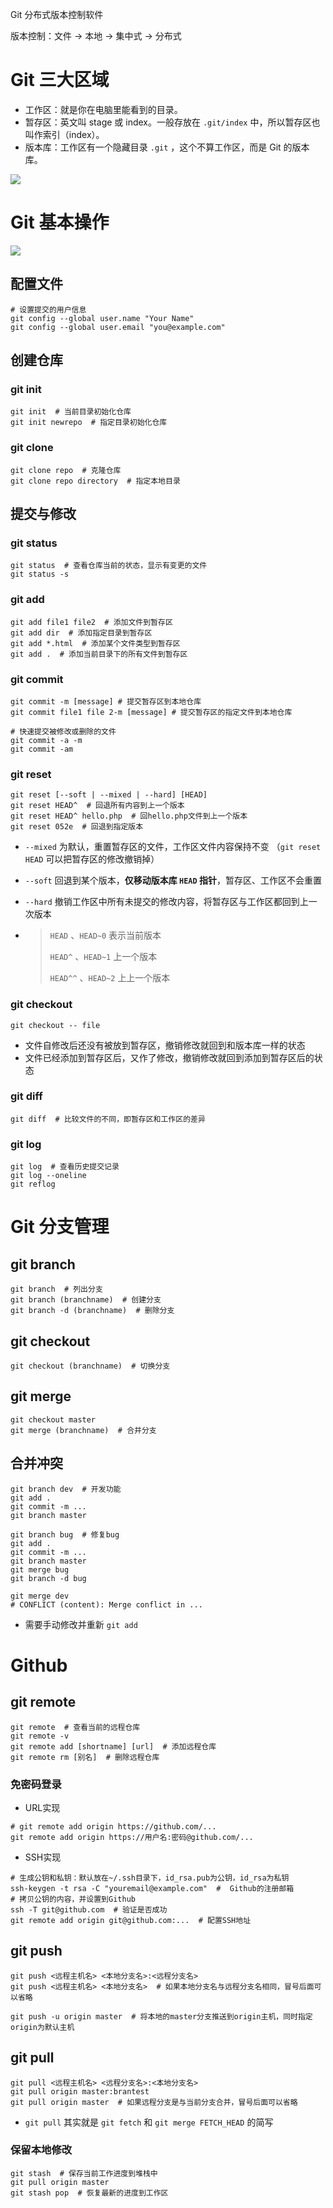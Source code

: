 Git 分布式版本控制软件

版本控制：文件 -> 本地 -> 集中式 -> 分布式

# Git 三大区域

* 工作区：就是你在电脑里能看到的目录。
* 暂存区：英文叫 stage 或 index。一般存放在 `.git/index` 中，所以暂存区也叫作索引（index）。
* 版本库：工作区有一个隐藏目录 `.git` ，这个不算工作区，而是 Git 的版本库。

 ![](https://www.runoob.com/wp-content/uploads/2015/02/1352126739_7909.jpg)

# Git 基本操作

 ![](https://www.runoob.com/wp-content/uploads/2015/02/git-command.jpg)

## 配置文件

```
# 设置提交的用户信息
git config --global user.name "Your Name"
git config --global user.email "you@example.com"
```

## 创建仓库

### git init

```
git init  # 当前目录初始化仓库
git init newrepo  # 指定目录初始化仓库
```

### git clone

```
git clone repo  # 克隆仓库
git clone repo directory  # 指定本地目录
```

## 提交与修改

### git status

```
git status  # 查看仓库当前的状态，显示有变更的文件
git status -s
```

### git add

```
git add file1 file2  # 添加文件到暂存区
git add dir  # 添加指定目录到暂存区
git add *.html  # 添加某个文件类型到暂存区
git add .  # 添加当前目录下的所有文件到暂存区
```

### git commit

```
git commit -m [message] # 提交暂存区到本地仓库
git commit file1 file 2-m [message] # 提交暂存区的指定文件到本地仓库
```

```
# 快速提交被修改或删除的文件
git commit -a -m
git commit -am
```

### git reset

```
git reset [--soft | --mixed | --hard] [HEAD]
git reset HEAD^  # 回退所有内容到上一个版本  
git reset HEAD^ hello.php  # 回hello.php文件到上一个版本  
git reset 052e  # 回退到指定版本
```

* `--mixed` 为默认，重置暂存区的文件，工作区文件内容保持不变 （`git reset HEAD` 可以把暂存区的修改撤销掉）
* `--soft` 回退到某个版本，**仅移动版本库 `HEAD` 指针**，暂存区、工作区不会重置
* `--hard` 撤销工作区中所有未提交的修改内容，将暂存区与工作区都回到上一次版本

* > `HEAD` 、`HEAD~0` 表示当前版本
  >
  > `HEAD^` 、`HEAD~1` 上一个版本
  >
  > `HEAD^^` 、`HEAD~2` 上上一个版本

### git checkout

```
git checkout -- file
```

* 文件自修改后还没有被放到暂存区，撤销修改就回到和版本库一样的状态
* 文件已经添加到暂存区后，又作了修改，撤销修改就回到添加到暂存区后的状态

### git diff

```
git diff  # 比较文件的不同，即暂存区和工作区的差异
```

### git log

```
git log  # 查看历史提交记录
git log --oneline
git reflog
```

# Git 分支管理

## git branch

```
git branch  # 列出分支
git branch (branchname)  # 创建分支
git branch -d (branchname)  # 删除分支
```

## git checkout

```
git checkout (branchname)  # 切换分支
```

## git merge

```
git checkout master
git merge (branchname)  # 合并分支
```

## 合并冲突

```
git branch dev  # 开发功能
git add .
git commit -m ...
git branch master
```

```
git branch bug  # 修复bug
git add .
git commit -m ...
git branch master
git merge bug
git branch -d bug
```

```
git merge dev
# CONFLICT (content): Merge conflict in ...
```

* 需要手动修改并重新 `git add`

# Github

## git remote

```
git remote  # 查看当前的远程仓库
git remote -v
git remote add [shortname] [url]  # 添加远程仓库
git remote rm [别名]  # 删除远程仓库
```

### 免密码登录

* URL实现

```
# git remote add origin https://github.com/...
git remote add origin https://用户名:密码@github.com/...
```

* SSH实现

```
# 生成公钥和私钥：默认放在~/.ssh目录下，id_rsa.pub为公钥，id_rsa为私钥
ssh-keygen -t rsa -C "youremail@example.com"  #  Github的注册邮箱
# 拷贝公钥的内容，并设置到Github
ssh -T git@github.com  # 验证是否成功
git remote add origin git@github.com:...  # 配置SSH地址
```

## git push

```
git push <远程主机名> <本地分支名>:<远程分支名>
git push <远程主机名> <本地分支名>  # 如果本地分支名与远程分支名相同，冒号后面可以省略
```

```
git push -u origin master  # 将本地的master分支推送到origin主机，同时指定origin为默认主机
```

## git pull

```
git pull <远程主机名> <远程分支名>:<本地分支名>
git pull origin master:brantest
git pull origin master  # 如果远程分支是与当前分支合并，冒号后面可以省略
```

* `git pull` 其实就是 `git fetch` 和 `git merge FETCH_HEAD` 的简写

### 保留本地修改

```
git stash  # 保存当前工作进度到堆栈中
git pull origin master 
git stash pop  # 恢复最新的进度到工作区
```


